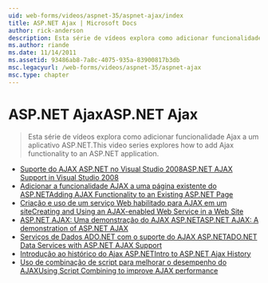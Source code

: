 ```yaml
---
uid: web-forms/videos/aspnet-35/aspnet-ajax/index
title: ASP.NET Ajax | Microsoft Docs
author: rick-anderson
description: Esta série de vídeos explora como adicionar funcionalidade Ajax a um aplicativo ASP.NET.
ms.author: riande
ms.date: 11/14/2011
ms.assetid: 93486ab8-7a8c-4075-935a-83900817b3db
msc.legacyurl: /web-forms/videos/aspnet-35/aspnet-ajax
msc.type: chapter
---
```

<a name="aspnet-ajax"></a><span data-ttu-id="667e9-103">ASP.NET Ajax</span><span class="sxs-lookup"><span data-stu-id="667e9-103">ASP.NET Ajax</span></span>
====================
> <span data-ttu-id="667e9-104">Esta série de vídeos explora como adicionar funcionalidade Ajax a um aplicativo ASP.NET.</span><span class="sxs-lookup"><span data-stu-id="667e9-104">This video series explores how to add Ajax functionality to an ASP.NET application.</span></span>


- [<span data-ttu-id="667e9-105">Suporte do AJAX ASP.NET no Visual Studio 2008</span><span class="sxs-lookup"><span data-stu-id="667e9-105">ASP.NET AJAX Support in Visual Studio 2008</span></span>](aspnet-ajax-support-in-visual-studio-2008.md)
- [<span data-ttu-id="667e9-106">Adicionar a funcionalidade AJAX a uma página existente do ASP.NET</span><span class="sxs-lookup"><span data-stu-id="667e9-106">Adding AJAX Functionality to an Existing ASP.NET Page</span></span>](adding-ajax-functionality-to-an-existing-aspnet-page.md)
- [<span data-ttu-id="667e9-107">Criação e uso de um serviço Web habilitado para AJAX em um site</span><span class="sxs-lookup"><span data-stu-id="667e9-107">Creating and Using an AJAX-enabled Web Service in a Web Site</span></span>](creating-and-using-an-ajax-enabled-web-service-in-a-web-site.md)
- [<span data-ttu-id="667e9-108">ASP.NET AJAX: Uma demonstração do AJAX ASP.NET</span><span class="sxs-lookup"><span data-stu-id="667e9-108">ASP.NET AJAX: A demonstration of ASP.NET AJAX</span></span>](aspnet-ajax-a-demonstration-of-aspnet-ajax.md)
- [<span data-ttu-id="667e9-109">Serviços de Dados ADO.NET com o suporte do AJAX ASP.NET</span><span class="sxs-lookup"><span data-stu-id="667e9-109">ADO.NET Data Services with ASP.NET AJAX Support</span></span>](adonet-data-services-with-aspnet-ajax-support.md)
- [<span data-ttu-id="667e9-110">Introdução ao histórico do Ajax ASP.NET</span><span class="sxs-lookup"><span data-stu-id="667e9-110">Intro to ASP.NET Ajax History</span></span>](introduction-to-aspnet-ajax-history.md)
- [<span data-ttu-id="667e9-111">Uso de combinação de script para melhorar o desempenho do AJAX</span><span class="sxs-lookup"><span data-stu-id="667e9-111">Using Script Combining to improve AJAX performance</span></span>](using-script-combining-to-improve-ajax-performance.md)
